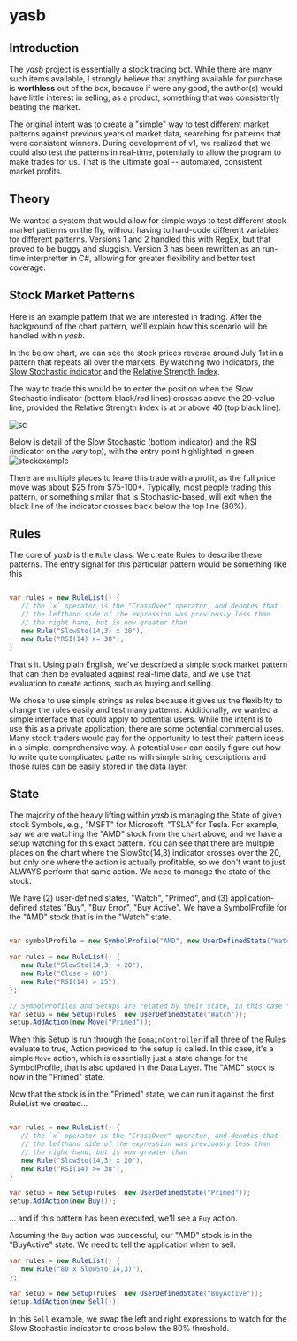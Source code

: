 # yasb

## Introduction
The _yasb_ project is essentially a stock trading bot. While there are many such items available, I strongly believe that anything available for purchase is __worthless__ out of the box, because if were any good, the author(s) would have little interest in selling, as a product, something that was consistently beating the market.

The original intent was to create a "simple" way to test different market patterns against previous years of market data, searching for patterns that were consistent winners. During development of v1, we realized that we could also test the patterns in real-time, potentially to allow the program to make trades for us. That is the ultimate goal -- automated, consistent market profits.

## Theory
We wanted a system that would allow for simple ways to test different stock market patterns on the fly, without having to hard-code different variables for different patterns. Versions 1 and 2 handled this with RegEx, but that proved to be buggy and sluggish. Version 3 has been rewritten as an run-time interpretter in C#, allowing for greater flexibility and better test coverage.

## Stock Market Patterns
Here is an example pattern that we are interested in trading. After the background of the chart pattern, we'll explain how this scenario will be handled within _yasb_.

In the below chart, we can see the stock prices reverse around July 1st in a pattern that repeats all over the markets. By watching two indicators, the [Slow Stochastic indicator](https://www.fidelity.com/learning-center/trading-investing/technical-analysis/technical-indicator-guide/slow-stochastic) and the [Relative Strength Index](https://www.investopedia.com/terms/r/rsi.asp).

The way to trade this would be to enter the position when the Slow Stochastic indicator (bottom black/red lines) crosses above the 20-value line, provided the Relative Strength Index is at or above 40 (top black line). 

![sc](https://user-images.githubusercontent.com/47084492/192391615-276eb632-87e0-4dce-8383-17d66fd28397.png)

Below is detail of the Slow Stochastic (bottom indicator) and the RSI (indicator on the very top), with the entry point highlighted in green.
![stockexample](https://user-images.githubusercontent.com/47084492/192392438-33ddc5ee-b7c0-4008-b082-5ce3ab91d6cd.png)

There are multiple places to leave this trade with a profit, as the full price move was about $25 from $75-100+. Typically, most people trading this pattern, or something similar that is Stochastic-based, will exit when the black line of the indicator crosses back below the top line (80%).

## Rules
The core of _yasb_ is the `Rule` class. We create Rules to describe these patterns. The entry signal for this particular pattern would be something like this

```c#

var rules = new RuleList() {
   // the `x` operator is the "CrossOver" operator, and denotes that
   // the lefthand side of the expression was previously less than
   // the right hand, but is now greater than
   new Rule("SlowSto(14,3) x 20"),
   new Rule("RSI(14) >= 38"),
}

```

That's it. Using plain English, we've described a simple stock market pattern that can then be evaluated against real-time data, and we use that evaluation to create actions, such as buying and selling. 

We chose to use simple strings as rules because it gives us the flexibilty to change the rules easily and test many patterns. Additionally, we wanted a simple interface that could apply to potential users. While the intent is to use this as a private application, there are some potential commercial uses. Many stock traders would pay for the opportunity to test their pattern ideas in a simple, comprehensive way. A potential `User` can easily figure out how to write quite complicated patterns with simple string descriptions and those rules can be easily stored in the data layer.  

## State
The majority of the heavy lifting within _yasb_ is managing the State of given stock Symbols, e.g., "MSFT" for Microsoft, "TSLA" for Tesla. For example, say we are watching the "AMD" stock from the chart above, and we have a setup watching for this exact pattern. You can see that there are multiple places on the chart where the SlowSto(14,3) indicator crosses over the 20, but only one where the action is actually profitable, so we don't want to just ALWAYS perform that same action. We need to manage the state of the stock. 

We have (2) user-defined states, "Watch", "Primed", and (3) application-defined states "Buy", "Buy Error", "Buy Active". We have a SymbolProfile for the "AMD" stock that is in the "Watch" state.
```c#

var symbolProfile = new SymbolProfile("AMD", new UserDefinedState("Watch"));

var rules = new RuleList() {
   new Rule("SlowSto(14,3) < 20"),
   new Rule("Close > 60"),
   new Rule("RSI(14) > 25"),
};

// SymbolProfiles and Setups are related by their state, in this case "Watch"
var setup = new Setup(rules, new UserDefinedState("Watch"));
setup.AddAction(new Move("Primed"));

```

When this Setup is run through the `DomainController` if all three of the Rules evaluate to true, Action provided to the setup is called. In this case, it's a simple `Move` action, which is essentially just a state change for the SymbolProfile, that is also updated in the Data Layer. The "AMD" stock is now in the "Primed" state.

Now that the stock is in the "Primed" state, we can run it against the first RuleList we created...

```c#

var rules = new RuleList() {
   // the `x` operator is the "CrossOver" operator, and denotes that
   // the lefthand side of the expression was previously less than
   // the right hand, but is now greater than
   new Rule("SlowSto(14,3) x 20"),
   new Rule("RSI(14) >= 38"),
}

var setup = new Setup(rules, new UserDefinedState("Primed"));
setup.AddAction(new Buy());

```
... and if this pattern has been executed, we'll see a `Buy` action. 

Assuming the `Buy` action was successful, our "AMD" stock is in the "BuyActive" state. We need to tell the application when to sell. 

```c#
var rules = new RuleList() {
   new Rule("80 x SlowSto(14,3)"),
};

var setup = new Setup(rules, new UserDefinedState("BuyActive"));
setup.AddAction(new Sell());
```
In this `Sell` example, we swap the left and right expressions to watch for the Slow Stochastic indicator to cross below the 80% threshold. 
